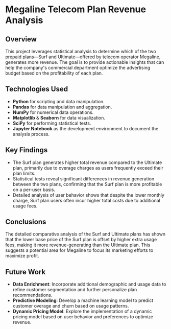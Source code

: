 # Megaline Telecom Plan Revenue Analysis

## Overview
This project leverages statistical analysis to determine which of the two prepaid plans—Surf and Ultimate—offered by telecom operator Megaline, generates more revenue. The goal is to provide actionable insights that can help the company's commercial department optimize the advertising budget based on the profitability of each plan.

## Technologies Used
- **Python** for scripting and data manipulation.
- **Pandas** for data manipulation and aggregation.
- **NumPy** for numerical data operations.
- **Matplotlib** & **Seaborn** for data visualization.
- **SciPy** for performing statistical tests.
- **Jupyter Notebook** as the development environment to document the analysis process.

## Key Findings
- The Surf plan generates higher total revenue compared to the Ultimate plan, primarily due to overage charges as users frequently exceed their plan limits.
- Statistical tests reveal significant differences in revenue generation between the two plans, confirming that the Surf plan is more profitable on a per-user basis.
- Detailed analysis of user behavior shows that despite the lower monthly charge, Surf plan users often incur higher total costs due to additional usage fees.

## Conclusions
The detailed comparative analysis of the Surf and Ultimate plans has shown that the lower base price of the Surf plan is offset by higher extra usage fees, making it more revenue-generating than the Ultimate plan. This suggests a potential area for Megaline to focus its marketing efforts to maximize profit.

## Future Work
- **Data Enrichment**: Incorporate additional demographic and usage data to refine customer segmentation and further personalize plan recommendations.
- **Predictive Modeling**: Develop a machine learning model to predict customer overage and churn based on usage patterns.
- **Dynamic Pricing Model**: Explore the implementation of a dynamic pricing model based on user behavior and preferences to optimize revenue.


